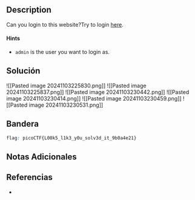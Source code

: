 ## Description

Can you login to this website?Try to login [here](http://saturn.picoctf.net:60009/).
#### Hints
- `admin` is the user you want to login as.
## Solución

![[Pasted image 20241103225830.png]]
![[Pasted image 20241103225837.png]]
![[Pasted image 20241103230442.png]]
![[Pasted image 20241103230414.png]]
![[Pasted image 20241103230459.png]]
![[Pasted image 20241103230531.png]]
## Bandera
```css
flag: picoCTF{L00k5_l1k3_y0u_solv3d_it_9b0a4e21}
```
## Notas Adicionales

## Referencias
- 